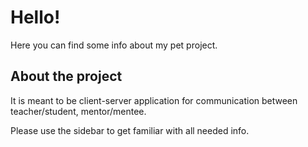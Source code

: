 # Hello! 

Here you can find some info about my pet project.

## About the project

It is meant to be client-server application for communication between teacher/student, mentor/mentee.

Please use the sidebar to get familiar with all needed info.

